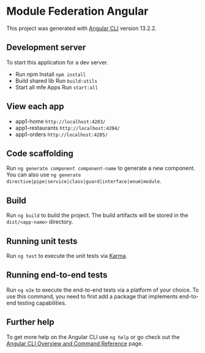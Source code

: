 # Module Federation Angular

This project was generated with [Angular CLI](https://github.com/angular/angular-cli) version 13.2.2.

## Development server
 
To start this application for a dev server.

- Run npm Install `npm install`
- Build shared lib Run `build:utils` 
- Start all mfe Apps Run `start:all`

## View each app 

- app1-home `http://localhost:4203/`
- app1-restaurants `http://localhost:4204/`
- app1-orders `http://localhost:4205/`

## Code scaffolding

Run `ng generate component component-name` to generate a new component. You can also use `ng generate directive|pipe|service|class|guard|interface|enum|module`.

## Build

Run `ng build` to build the project. The build artifacts will be stored in the `dist/<app-name>` directory.

## Running unit tests

Run `ng test` to execute the unit tests via [Karma](https://karma-runner.github.io).

## Running end-to-end tests

Run `ng e2e` to execute the end-to-end tests via a platform of your choice. To use this command, you need to first add a package that implements end-to-end testing capabilities.

## Further help

To get more help on the Angular CLI use `ng help` or go check out the [Angular CLI Overview and Command Reference](https://angular.io/cli) page.
